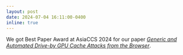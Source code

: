 ```yaml
---
layout: post
date: 2024-07-04 16:11:00-0400
inline: true
---
```


We got Best Paper Award at AsiaCCS 2024 for our paper [*Generic and Automated Drive-by GPU Cache Attacks from the Browser*](https://dl.acm.org/doi/10.1145/3634737.3656283).